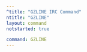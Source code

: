 ```yaml
---
^title: "GZLINE IRC Command"
ntitle: "GZLINE"
layout: command
notstarted: true

command: GZLINE
---
```

